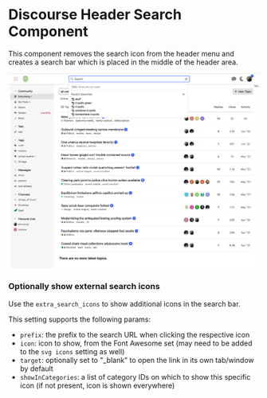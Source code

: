 # Discourse Header Search Component

This component removes the search icon from the header menu and creates a search bar which is placed in the middle of the header area.

![docs card filter preview](./readme-assets/example.png)

### Optionally show external search icons

Use the `extra_search_icons` to show additional icons in the search bar.

This setting supports the following params:

- `prefix`: the prefix to the search URL when clicking the respective icon
- `icon`: icon to show, from the Font Awesome set (may need to be added to the `svg icons` setting as well)
- `target`: optionally set to "\_blank" to open the link in its own tab/window by default
- `showInCategories`: a list of category IDs on which to show this specific icon (if not present, icon is shown everywhere)

